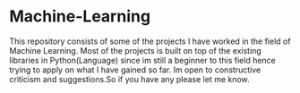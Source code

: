 # Machine-Learning
This repository consists of some of the projects I have worked in the field of Machine Learning. Most of the projects is built on top of the existing libraries in Python(Language) since im still a beginner to this field hence trying to apply on what I have gained so far. Im open to constructive criticism and suggestions.So if you have any please let me know. 
